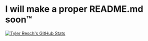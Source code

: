 # I will make a proper README.md soon™️

[![Tyler Resch's GitHub Stats](https://github-readme-stats.vercel.app/api?username=MidSpike&count_private=true&theme=dark&show_icons=true)](https://github.com/anuraghazra/github-readme-stats)

